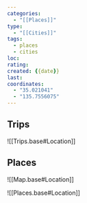 ```yaml
---
categories:
  - "[[Places]]"
type:
  - "[[Cities]]"
tags:
  - places
  - cities
loc: 
rating: 
created: {{date}}
last: 
coordinates:
  - "35.021041"
  - "135.7556075"
---
```

## Trips

![[Trips.base#Location]]

## Places

![[Map.base#Location]]

![[Places.base#Location]]